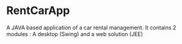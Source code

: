 RentCarApp
==========

A JAVA based application of a car rental management. It contains 2 modules : A desktop (Swing) and a web solution (JEE)
